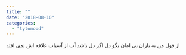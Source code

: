 ```yaml
---
title: ""
date: "2018-08-10"
categories: 
  - "tytomood"
---
```


از قول من به باران بی امان بگو دل اگر دل باشد آب از آسیاب علاقه اش نمی افتد
